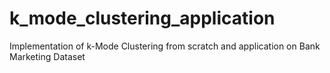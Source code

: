 # k_mode_clustering_application
Implementation of k-Mode Clustering from scratch and application on Bank Marketing Dataset
